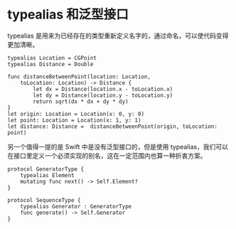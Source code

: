 # typealias 和泛型接口

typealias 是用来为已经存在的类型重新定义名字的，通过命名，可以使代码变得更加清晰。

	typealias Location = CGPoint
	typealias Distance = Double
	
	func distanceBetweenPoint(location: Location,
	    toLocation: Location) -> Distance {
	        let dx = Distance(location.x - toLocation.x)
	        let dy = Distance(location.y - toLocation.y)
	        return sqrt(dx * dx + dy * dy)
	}
	let origin: Location = Location(x: 0, y: 0)
	let point: Location = Location(x: 1, y: 1)
	let distance: Distance =  distanceBetweenPoint(origin, toLocation: point)
	
另一个值得一提的是 Swift 中是没有泛型接口的，但是使用 typealias，我们可以在接口里定义一个必须实现的别名，这在一定范围内也算一种折衷方案。

	protocol GeneratorType {
	    typealias Element
	    mutating func next() -> Self.Element?
	}
	
	protocol SequenceType {
	    typealias Generator : GeneratorType
	    func generate() -> Self.Generator
	}